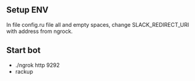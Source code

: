 ## Setup ENV
In file config.ru file all <put> and <host> empty spaces, change SLACK_REDIRECT_URI with address from ngrock. 
## Start bot
* ./ngrok http 9292
* rackup